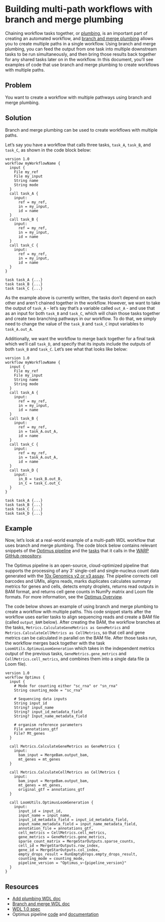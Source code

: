 # Building multi-path workflows with branch and merge plumbing

Chaining workflow tasks together, or [plumbing](add_plumbing.md), is an important part of creating an automated workflow, and [branch and merge plumbing](Branch_and_merge.md) allows you to create multiple paths in a single workflow. Using branch and merge plumbing, you can feed the output from one task into multiple downstream tasks to be run simultaneously, and then bring those results back together for any shared tasks later on in the workflow. In this document, you’ll see examples of code that use branch and merge plumbing to create workflows with multiple paths.

## Problem

You want to create a workflow with multiple pathways using branch and merge plumbing.

## Solution

Branch and merge plumbing can be used to create workflows with multiple paths.

Let’s say you have a workflow that calls three tasks, `task_A`, `task_B`, and `task_C`, as shown in the code block below:

```wdl
version 1.0
workflow myWorkflowName {
  input {
    File my_ref
    File my_input
    String name
    String mode
  }
  call task_A {
    input: 
      ref = my_ref,
      in = my_input,
      id = name     
  }
  call task_B {
    input: 
      ref = my_ref,
      in = my_input,
      id = name
  }
  call task_C {
    input: 
      ref = my_ref,
      in = my_input,
      id = name
  }
}

task task_A {...}
task task_B {...}
task task_C {...}
```

As the example above is currently written, the tasks don’t depend on each other and aren’t chained together in the workflow. However, we want to take the output of `task_A` - let’s say that’s a variable called `out_A` - and use that as an input for both `task_B` and `task_C`, which will chain those tasks together and create two branching pathways in our workflow. To do that, we simply need to change the value of the `task_B` and `task_C` input variables to `task_A.out_A`.

Additionally, we want the workflow to merge back together for a final task which we’ll call `task_D`, and specify that its inputs include the outputs of both `task_B` and `task_C`. Let’s see what that looks like below:

```wdl
version 1.0
workflow myWorkflowName {
  input {
    File my_ref
    File my_input
    String name
    String mode
  }
  call task_A {
    input: 
      ref = my_ref,
      in = my_input,
      id = name     
  }
  call task_B {
    input: 
      ref = my_ref,
      in = task_A.out_A,
      id = name
  }
  call task_C {
    input: 
      ref = my_ref,
      in = task_A.out_A,
      id = name
  }
  call task_D {
    input: 
      in_B = task_B.out_B,
      in_C = task_C.out_C
  }
}

task task_A {...}
task task_B {...}
task task_C {...}
task task_D {...}
```

## Example

Now, let’s look at a real-world example of a multi-path WDL workflow that uses branch and merge plumbing. The code block below contains relevant snippets of the [Optimus pipeline](https://github.com/broadinstitute/warp/blob/master/pipelines/skylab/optimus/Optimus.wdl) and the [tasks](https://github.com/broadinstitute/warp/blob/master/tasks/skylab/LoomUtils.wdl) that it calls in the [WARP GitHub repository](https://github.com/broadinstitute/warp/tree/master).

The Optimus pipeline is an open-source, cloud-optimized pipeline that supports the processing of any 3' single-cell and single-nucleus count data generated with the [10x Genomics v2 or v3 assay](https://www.10xgenomics.com/solutions/single-cell/). The pipeline corrects cell barcodes and UMIs, aligns reads, marks duplicates calculates summary metrics for genes and cells, detects empty droplets, returns read outputs in BAM format, and returns cell gene counts in NumPy matrix and Loom file formats. For more information, see the [Optimus Overview](https://broadinstitute.github.io/warp/docs/Pipelines/Optimus_Pipeline/README/).

The code below shows an example of using branch and merge plumbing to create a workflow with multiple paths. This code snippet starts after the workflow uses earlier tasks to align sequencing reads and create a BAM file (called `output_BAM` below). After creating the BAM, the workflow branches at the tasks, `Metrics.CalculateGeneMetrics as GeneMetrics` and `Metrics.CalculateCellMetrics as CellMetrics`, so that cell and gene metrics can be calculated in parallel on the BAM file. After those tasks run, the workflow merges back together with the task `LoomUtils.OptimusLoomGeneration` which takes in the independent metrics output of the previous tasks, `GeneMetrics.gene_metrics` and `CellMetrics.cell_metrics`, and combines them into a single data file (a Loom file).

```wdl
version 1.0
workflow Optimus {
  input {
    # Mode for counting either "sc_rna" or "sn_rna"
    String counting_mode = "sc_rna"

    # Sequencing data inputs
    String input_id
    String? input_name
    String? input_id_metadata_field
    String? Input_name_metadata_field

    # organism reference parameters
    File annotations_gtf
    File? Mt_genes
  }

  call Metrics.CalculateGeneMetrics as GeneMetrics {
    input:
      bam_input = MergeBam.output_bam,
      mt_genes = mt_genes
  }

  call Metrics.CalculateCellMetrics as CellMetrics {
    input:
      bam_input = MergeBam.output_bam,
      mt_genes = mt_genes,
      original_gtf = annotations_gtf
  }

  call LoomUtils.OptimusLoomGeneration {
    input:
      input_id = input_id,
      input_name = input_name,
      input_id_metadata_field = input_id_metadata_field,
      input_name_metadata_field = input_name_metadata_field,
      annotation_file = annotations_gtf,
      cell_metrics = CellMetrics.cell_metrics,
      gene_metrics = GeneMetrics.gene_metrics,
      sparse_count_matrix = MergeStarOutputs.sparse_counts,
      cell_id = MergeStarOutputs.row_index,
      gene_id = MergeStarOutputs.col_index,
      empty_drops_result = RunEmptyDrops.empty_drops_result,
      counting_mode = counting_mode,
      pipeline_version = "Optimus_v~{pipeline_version}"
  }
}
```

## Resources

- [Add plumbing WDL doc](add_plumbing.md)
- [Branch and merge WDL doc](Branch_and_merge.md)
- [WDL 1.0 spec](https://github.com/openwdl/wdl/blob/main/versions/1.0/SPEC.md)
- Optimus pipeline
  [code](https://github.com/broadinstitute/warp/blob/master/pipelines/skylab/optimus/Optimus.wdl)
  and
  [documentation](https://broadinstitute.github.io/warp/docs/Pipelines/Optimus_Pipeline/README/)
